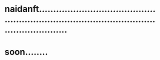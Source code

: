 # naidanft....................................................................................................................
# soon........
